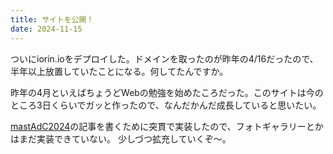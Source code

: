 ```yaml
---
title: サイトを公開！
date: 2024-11-15
---
```


ついにiorin.ioをデプロイした。ドメインを取ったのが昨年の4/16だったので、半年以上放置していたことになる。何してたんですか。

昨年の4月といえばちょうどWebの勉強を始めたころだった。このサイトは今のところ3日くらいでガッと作ったので、なんだかんだ成長していると思いたい。

[mastAdC2024](https://adventar.org/calendars/10425)の記事を書くために突貫で実装したので、フォトギャラリーとかはまだ実装できていない。
少しづつ拡充していくぞ〜。
